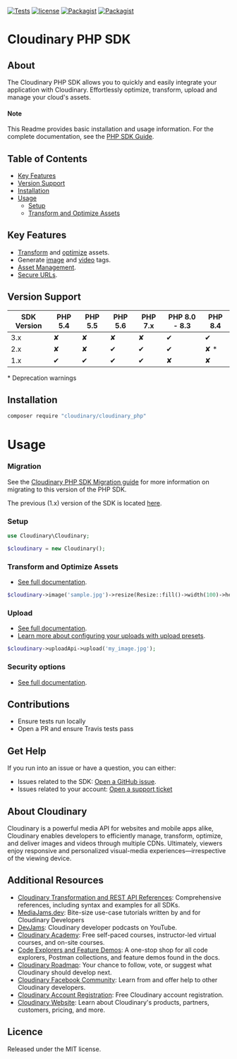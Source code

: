 [![Tests](https://github.com/cloudinary/cloudinary_php/actions/workflows/test.yaml/badge.svg)](https://github.com/cloudinary/cloudinary_php/actions/workflows/test.yaml)
[![license](https://img.shields.io/github/license/cloudinary/cloudinary_php.svg?maxAge=2592000)](https://github.com/cloudinary/cloudinary_php/blob/master/LICENSE)
[![Packagist](https://img.shields.io/packagist/v/cloudinary/cloudinary_php.svg?maxAge=2592000)](https://packagist.org/packages/cloudinary/cloudinary_php)
[![Packagist](https://img.shields.io/packagist/dt/cloudinary/cloudinary_php.svg?maxAge=2592000)](https://packagist.org/packages/cloudinary/cloudinary_php/stats)

Cloudinary PHP SDK
==================

## About

The Cloudinary PHP SDK allows you to quickly and easily integrate your application with Cloudinary.
Effortlessly optimize, transform, upload and manage your cloud's assets.

#### Note

This Readme provides basic installation and usage information.
For the complete documentation, see the [PHP SDK Guide](https://cloudinary.com/documentation/php_integration).

## Table of Contents

- [Key Features](#key-features)
- [Version Support](#Version-Support)
- [Installation](#installation)
- [Usage](#usage)
    - [Setup](#Setup)
    - [Transform and Optimize Assets](#Transform-and-Optimize-Assets)

## Key Features

- [Transform](https://cloudinary.com/documentation/php_video_manipulation#video_transformation_examples) and
  [optimize](https://cloudinary.com/documentation/php_image_manipulation#image_optimizations) assets.
- Generate [image](https://cloudinary.com/documentation/php_image_manipulation#deliver_and_transform_images) and
  [video](https://cloudinary.com/documentation/php_video_manipulation#php_video_transformation_code_examples) tags.
- [Asset Management](https://cloudinary.com/documentation/php_asset_administration).
- [Secure URLs](https://cloudinary.com/documentation/video_manipulation_and_delivery#generating_secure_https_urls_using_sdks).

## Version Support

| SDK Version | PHP 5.4 | PHP 5.5 | PHP 5.6 | PHP 7.x | PHP 8.0 - 8.3 | PHP 8.4 |
|-------------|---------|---------|---------|---------|---------------|---------|
| 3.x         | ✘       | ✘       | ✘       | ✘       | ✔             | ✔       |
| 2.x         | ✘       | ✘       | ✔       | ✔       | ✔             | ✘ *     |
| 1.x         | ✔       | ✔       | ✔       | ✔       | ✘             | ✘       |

\* Deprecation warnings

## Installation

```bash
composer require "cloudinary/cloudinary_php"
```

# Usage

### Migration

See the [Cloudinary PHP SDK Migration guide](https://cloudinary.com/documentation/php2_migration) for more information
on migrating to this version of the PHP SDK.

The previous (1.x) version of the SDK is located [here](https://github.com/cloudinary/cloudinary_php/tree/support/1.x).

### Setup

```php
use Cloudinary\Cloudinary;

$cloudinary = new Cloudinary();
```

### Transform and Optimize Assets

- [See full documentation](https://cloudinary.com/documentation/php_image_manipulation).

```php
$cloudinary->image('sample.jpg')->resize(Resize::fill()->width(100)->height(150))->format(Format::auto());
```

### Upload

- [See full documentation](https://cloudinary.com/documentation/php_image_and_video_upload).
- [Learn more about configuring your uploads with upload presets](https://cloudinary.com/documentation/upload_presets).

```php
$cloudinary->uploadApi->upload('my_image.jpg');
```

### Security options

- [See full documentation](https://cloudinary.com/documentation/solution_overview#security).

## Contributions

- Ensure tests run locally
- Open a PR and ensure Travis tests pass

## Get Help

If you run into an issue or have a question, you can either:

- Issues related to the SDK: [Open a GitHub issue](https://github.com/cloudinary/cloudinary_php/issues).
- Issues related to your account: [Open a support ticket](https://cloudinary.com/contact)

## About Cloudinary

Cloudinary is a powerful media API for websites and mobile apps alike, Cloudinary enables developers to efficiently
manage, transform, optimize, and deliver images and videos through multiple CDNs. Ultimately, viewers enjoy responsive
and personalized visual-media experiences—irrespective of the viewing device.

## Additional Resources

- [Cloudinary Transformation and REST API References](https://cloudinary.com/documentation/cloudinary_references):
  Comprehensive references, including syntax and examples for all SDKs.
- [MediaJams.dev](https://mediajams.dev/): Bite-size use-case tutorials written by and for Cloudinary Developers
- [DevJams](https://www.youtube.com/playlist?list=PL8dVGjLA2oMr09amgERARsZyrOz_sPvqw): Cloudinary developer podcasts on
  YouTube.
- [Cloudinary Academy](https://training.cloudinary.com/): Free self-paced courses, instructor-led virtual courses, and
  on-site courses.
- [Code Explorers and Feature Demos](https://cloudinary.com/documentation/code_explorers_demos_index): A one-stop shop
  for all code explorers, Postman collections, and feature demos found in the docs.
- [Cloudinary Roadmap](https://cloudinary.com/roadmap): Your chance to follow, vote, or suggest what Cloudinary should
  develop next.
- [Cloudinary Facebook Community](https://www.facebook.com/groups/CloudinaryCommunity): Learn from and offer help to
  other Cloudinary developers.
- [Cloudinary Account Registration](https://cloudinary.com/users/register/free): Free Cloudinary account registration.
- [Cloudinary Website](https://cloudinary.com): Learn about Cloudinary's products, partners, customers, pricing, and
  more.

## Licence

Released under the MIT license.
